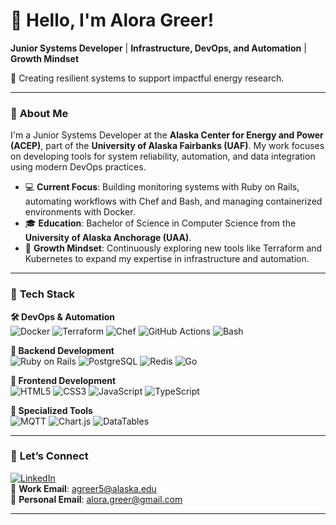 # 👋 **Hello, I'm Alora Greer!**

**Junior Systems Developer** | **Infrastructure, DevOps, and Automation** | **Growth Mindset**

🌟 Creating resilient systems to support impactful energy research.  

---

### 🚀 **About Me**
I'm a Junior Systems Developer at the **Alaska Center for Energy and Power (ACEP)**, part of the **University of Alaska Fairbanks (UAF)**. My work focuses on developing tools for system reliability, automation, and data integration using modern DevOps practices.

- 💻 **Current Focus**: Building monitoring systems with Ruby on Rails, automating workflows with Chef and Bash, and managing containerized environments with Docker.  
- 🎓 **Education**: Bachelor of Science in Computer Science from the **University of Alaska Anchorage (UAA)**.  
- 🌱  **Growth Mindset**: Continuously exploring new tools like Terraform and Kubernetes to expand my expertise in infrastructure and automation.

---

### 🚀 **Tech Stack**

**🛠 DevOps & Automation**  
![Docker](https://img.shields.io/badge/Docker-%230db7ed.svg?style=flat-square&logo=docker&logoColor=white)
![Terraform](https://img.shields.io/badge/Terraform-%23623CE4.svg?style=flat-square&logo=terraform&logoColor=white)
![Chef](https://img.shields.io/badge/Chef-%23f29111.svg?style=flat-square&logo=chef&logoColor=white)
![GitHub Actions](https://img.shields.io/badge/GitHub_Actions-%232671E5.svg?style=flat-square&logo=githubactions&logoColor=white)
![Bash](https://img.shields.io/badge/Bash-%234EAA25.svg?style=flat-square&logo=gnubash&logoColor=white)

**🔧 Backend Development**  
![Ruby on Rails](https://img.shields.io/badge/Ruby_on_Rails-%23CC0000.svg?style=flat-square&logo=ruby-on-rails&logoColor=white)
![PostgreSQL](https://img.shields.io/badge/PostgreSQL-%23316192.svg?style=flat-square&logo=postgresql&logoColor=white)
![Redis](https://img.shields.io/badge/Redis-%23DC382D.svg?style=flat-square&logo=redis&logoColor=white)
![Go](https://img.shields.io/badge/Go-%2300ADD8.svg?style=flat-square&logo=go&logoColor=white)

**🎨 Frontend Development**  
![HTML5](https://img.shields.io/badge/HTML5-%23E34F26.svg?style=flat-square&logo=html5&logoColor=white)
![CSS3](https://img.shields.io/badge/CSS3-%231572B6.svg?style=flat-square&logo=css3&logoColor=white)
![JavaScript](https://img.shields.io/badge/JavaScript-%23F7DF1E.svg?style=flat-square&logo=javascript&logoColor=black)
![TypeScript](https://img.shields.io/badge/TypeScript-%23007ACC.svg?style=flat-square&logo=typescript&logoColor=white)

**📡 Specialized Tools**  
![MQTT](https://img.shields.io/badge/MQTT-%23ff6600.svg?style=flat-square&logo=mqtt&logoColor=white)
![Chart.js](https://img.shields.io/badge/Chart.js-%23FF6384.svg?style=flat-square&logo=chartdotjs&logoColor=white)
![DataTables](https://img.shields.io/badge/DataTables-%23005A83.svg?style=flat-square)

---

### 🌟 **Let’s Connect**
[![LinkedIn](https://img.shields.io/badge/-LinkedIn-0077B5?logo=linkedin&logoColor=white&style=flat-square)](https://linkedin.com/in/alora-greer)  
📧 **Work Email**: [agreer5@alaska.edu](mailto:agreer5@alaska.edu)  
📧 **Personal Email**: [alora.greer@gmail.com](mailto:alora.greer@gmail.com)

---

